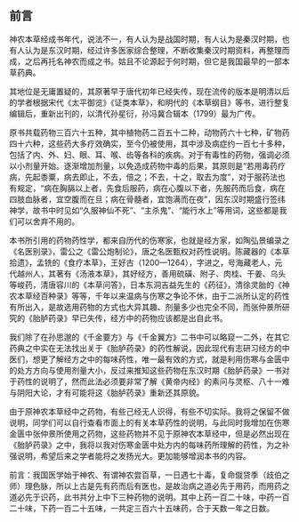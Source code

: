 ## 前言

神农本草经成书年代，说法不一，有人认为是战国时期，有人认为是秦汉时期，也有人认为是东汉时期，经过许多医家综合整理，不断收集秦汉时期资料，再整理而成，之后再托名神农而成之书。姑且不论源起于何时期，但它是我国最早的一部本草药典。

其地位是无庸置疑的，其原著早于唐代初年已经失传，现在流传的版本是明清以后的学者根据宋代《太平御览》《证类本草》，和明代的《本草纲目》等书，进行整复编辑后，重新出刊的，以清代孙星衍，孙冯冀合辑本（1799）最为广传。

原书共载药物三百六十五种，其中植物药二百五十二种，动物药六十七种，矿物药四十六种，这些药大多疗效确实，至今仍被使用，其中涉及病症约一百七十多种，包括了内、外、妇、眼、耳、喉、齿等各科的疾病。对于有毒性的药物，强调必须以小剂量开始。逐渐增加剂量，以免造成药物中毒的后果，其原则是“若用毒药疗病，先起黍粟，病去即止，不去，倍之；不去，十之，取去为度”，对于服药法也有规定，“病在胸膈以上者，先食后服药，病在心腹以下者，先服药而后食，病在四肢血脉者，宜空腹而在旦；病在骨髓者，宜饱满而在夜”，因东汉时期盛行签纬神学，故书中时见如“久服神仙不死”、“主杀鬼”、“能行水上”等用词，这些都是我们可以舍弃不用的。

本书所引用的药物药性学，都来自历代的伤寒家，也就是经方家，如陶弘景编录之《名医别录》，雷公之《雷公炮制论》，唐之名医甄权对药性说明。陈藏器的《本草拾遗》，孟铣的《食疗本草》，王好古（1200—1264），字进之，号海藏老人，元代越州人，其著有《汤液本草》，其好经方，善用硫磺、附子、肉桂、干姜、乌头等峻药，清唐容川的《本草问答》，日本东洞吉益先生的《药征》，清徐灵胎的《神农本草经百种录》等等，千年以来温病与伤寒之争论不休，由于二派所认定的药性有所出入，是故选用药物的方式也大异其趣、剂量多少也完全不同，而张仲景所研究的《胎胪药录》早已失传，经方中的药物应该都是出自此书。

我们除了在孙思邈的《千金要方》与《千金翼方》二书中可以略窥一二外，在其它药典之中实在无法找出关于《胎胪药录》的药性解说，因此现代有志研习经方的中医们，想更了解经方之中的每味药性，唯一最有效的方式，就是利用伤寒与金匮中的处方方向与使用剂量大小，反过来推知这些药物在东汉时期《胎胪药录》一书对于药性的说明了，然而此法必须要非常了解《黄帝内经》的素问与灵枢、八十一难与阴阳大论，才有可能将这《胎胪药录》重新还其原貌。

由于原神农本草经中之药物，有些己经无人识得，有些不切实际。我将之保留不做说明，同学们可以自行查看市面上的有关本草药性的说明，与此同时我增加在伤寒金匮中张仲景所使用之药物，这些药物并不见于原神农本草经中，但是必然出现在《胎胪药录》之中，我将以我对伤寒金匮中处方内的每味药所理解的药性，为之补强说明，希望后来之学者能将之发扬光大。更加能够增润本书的内容。

前言：我国医学始于神农、有谓神农尝百草，一日遇七十毒，复命僦贷季（歧伯之师）理色脉，所以上古是先有药而后有医也，是故治病之道必先于用药，而用药之道必先于识药，此书共分上中下三种药物的说明。其中上药一百二十味，中药一百二十味，下药一百二十五味，一共定三百六十五味药，合于天数一年之日数。